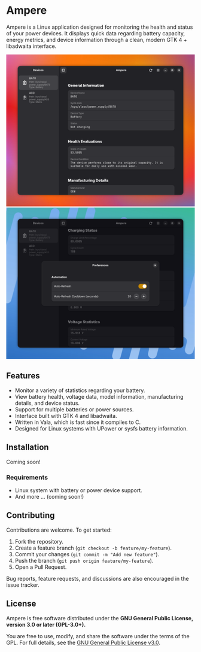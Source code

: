 # Ampere

Ampere is a Linux application designed for monitoring the health and status of your power devices. It displays quick data regarding battery capacity, energy metrics, and device information through a clean, modern GTK 4 + libadwaita interface.

![Home page screenshot](demo/screenshot_0.png)
![Preferences page screenshot](demo/screenshot_1.png)

## Features

- Monitor a variety of statistics regarding your battery.
- View battery health, voltage data, model information, manufacturing details, and device status.
- Support for multiple batteries or power sources.
- Interface built with GTK 4 and libadwaita.
- Written in Vala, which is fast since it compiles to C.
- Designed for Linux systems with UPower or sysfs battery information.

## Installation

Coming soon!

### Requirements

- Linux system with battery or power device support.
- And more ... (coming soon!)

## Contributing

Contributions are welcome. To get started:

1. Fork the repository.
2. Create a feature branch (`git checkout -b feature/my-feature`).
3. Commit your changes (`git commit -m "Add new feature"`).
4. Push the branch (`git push origin feature/my-feature`).
5. Open a Pull Request.

Bug reports, feature requests, and discussions are also encouraged in the issue tracker.

## License

Ampere is free software distributed under the **GNU General Public License, version 3.0 or later (GPL-3.0+).**

You are free to use, modify, and share the software under the terms of the GPL.
For full details, see the [GNU General Public License v3.0](https://www.gnu.org/licenses/gpl-3.0.html).
